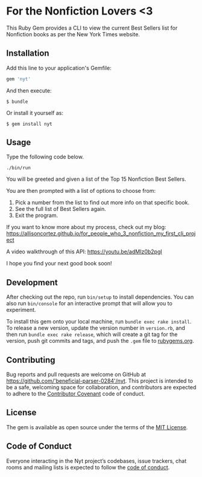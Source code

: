 # For the Nonfiction Lovers <3

This Ruby Gem provides a CLI to view the current Best Sellers list for Nonfiction books as per the New York Times website.

## Installation

Add this line to your application's Gemfile:

```ruby
gem 'nyt'
```

And then execute:

    $ bundle

Or install it yourself as:

    $ gem install nyt

## Usage

Type the following code below.

    ./bin/run

You will be greeted and given a list of the Top 15 Nonfiction Best Sellers.

You are then prompted with a list of options to choose from:
1. Pick a number from the list to find out more info on that specific book.
2. See the full list of Best Sellers again.
3. Exit the program.

If you want to know more about my process, check out my blog:
https://allisoncortez.github.io/for_people_who_3_nonfiction_my_first_cli_project

A video walkthrough of this API:
https://youtu.be/adMIz0b2pgI

I hope you find your next good book soon!

## Development

After checking out the repo, run `bin/setup` to install dependencies. You can also run `bin/console` for an interactive prompt that will allow you to experiment.

To install this gem onto your local machine, run `bundle exec rake install`. To release a new version, update the version number in `version.rb`, and then run `bundle exec rake release`, which will create a git tag for the version, push git commits and tags, and push the `.gem` file to [rubygems.org](https://rubygems.org).

## Contributing

Bug reports and pull requests are welcome on GitHub at https://github.com/'beneficial-parser-0284'/nyt. This project is intended to be a safe, welcoming space for collaboration, and contributors are expected to adhere to the [Contributor Covenant](http://contributor-covenant.org) code of conduct.

## License

The gem is available as open source under the terms of the [MIT License](https://opensource.org/licenses/MIT).

## Code of Conduct

Everyone interacting in the Nyt project’s codebases, issue trackers, chat rooms and mailing lists is expected to follow the [code of conduct](https://github.com/'beneficial-parser-0284'/nyt/blob/master/CODE_OF_CONDUCT.md).
